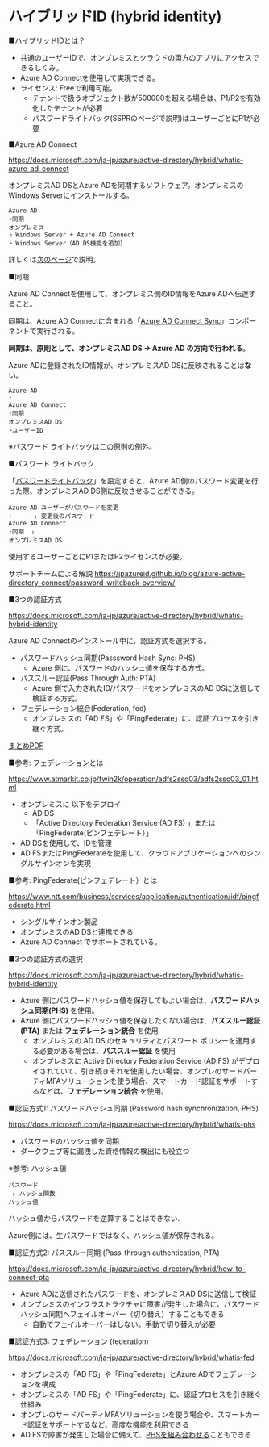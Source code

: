 # ハイブリッドID (hybrid identity)

■ハイブリッドIDとは？

- 共通のユーザーIDで、オンプレミスとクラウドの両方のアプリにアクセスできるしくみ。
- Azure AD Connectを使用して実現できる。
- ライセンス: Freeで利用可能。
  - テナントで扱うオブジェクト数が500000を超える場合は、P1/P2を有効化したテナントが必要
  - パスワードライトバック(SSPRのページで説明)はユーザーごとにP1が必要

■Azure AD Connect

https://docs.microsoft.com/ja-jp/azure/active-directory/hybrid/whatis-azure-ad-connect

オンプレミスAD DSとAzure ADを同期するソフトウェア。オンプレミスのWindows Serverにインストールする。

```
Azure AD
↑同期
オンプレミス
├ Windows Server + Azure AD Connect
└ Windows Server（AD DS機能を追加）
```

詳しくは[次のページ](mod02-02-connect.md)で説明。

■同期

Azure AD Connectを使用して、オンプレミス側のID情報をAzure ADへ伝達すること。

同期は、Azure AD Connectに含まれる「[Azure AD Connect Sync](https://docs.microsoft.com/ja-jp/azure/active-directory/hybrid/how-to-connect-sync-whatis)」コンポーネントで実行される。

**同期は、原則として、オンプレミスAD DS → Azure AD の方向で行われる**。

Azure ADに登録されたID情報が、オンプレミスAD DSに反映されることは**ない**。

```
Azure AD
↑
Azure AD Connect
↑同期
オンプレミスAD DS
└ユーザーID
```


※パスワード ライトバックはこの原則の例外。

■パスワード ライトバック

「[パスワードライトバック](https://docs.microsoft.com/ja-jp/azure/active-directory/authentication/tutorial-enable-sspr-writeback)」を設定すると、Azure AD側のパスワード変更を行った際、オンプレミスAD DS側に反映させることができる。

```
Azure AD ユーザーがパスワードを変更
↑      ↓ 変更後のパスワード
Azure AD Connect
↑同期  ↓
オンプレミスAD DS
```

使用するユーザーごとにP1またはP2ライセンスが必要。

サポートチームによる解説
https://jpazureid.github.io/blog/azure-active-directory-connect/password-writeback-overview/

■3つの認証方式

https://docs.microsoft.com/ja-jp/azure/active-directory/hybrid/whatis-hybrid-identity

Azure AD Connectのインストール中に、認証方式を選択する。

- パスワードハッシュ同期(Passsword Hash Sync: PHS)
  - Azure 側に、パスワードのハッシュ値を保存する方式。
- パススルー認証(Pass Through Auth: PTA)
  - Azure 側で入力されたID/パスワードをオンプレミスのAD DSに送信して検証する方式。
- フェデレーション統合(Federation, fed)
  - オンプレミスの「AD FS」や「PingFederate」に、認証プロセスを引き継ぐ方式。

[まとめPDF](../AZ-500/pdf/mod1/Azure%20AD%20Connect.pdf)

■参考: フェデレーションとは

https://www.atmarkit.co.jp/fwin2k/operation/adfs2sso03/adfs2sso03_01.html

- オンプレミスに 以下をデプロイ
  - AD DS
  - 「Active Directory Federation Service (AD FS) 」または 「PingFederate(ピンフェデレート）」
- AD DSを使用して、IDを管理
- AD FSまたはPingFederateを使用して、クラウドアプリケーションへのシングルサインオンを実現


■参考: PingFederate(ピンフェデレート）とは

https://www.ntt.com/business/services/application/authentication/idf/pingfederate.html

- シングルサインオン製品
- オンプレミスのAD DSと連携できる
- Azure AD Connect でサポートされている。

■3つの認証方式の選択

https://docs.microsoft.com/ja-jp/azure/active-directory/hybrid/whatis-hybrid-identity

- Azure 側にパスワードハッシュ値を保存してもよい場合は、**パスワードハッシュ同期(PHS)** を使用。
- Azure 側にパスワードハッシュ値を保存したくない場合は、**パススルー認証(PTA)** または **フェデレーション統合** を使用
  - オンプレミスの AD DS のセキュリティとパスワード ポリシーを適用する必要がある場合は、**パススルー認証** を使用
  - オンプレミスに Active Directory Federation Service (AD FS) がデプロイされていて、引き続きそれを使用したい場合、オンプレのサードパーティMFAソリューションを使う場合、スマートカード認証をサポートするなどは、**フェデレーション統合** を使用。

■認証方式1: パスワードハッシュ同期 (Password hash synchronization, PHS)

https://docs.microsoft.com/ja-jp/azure/active-directory/hybrid/whatis-phs

- パスワードのハッシュ値を同期
- ダークウェブ等に漏洩した資格情報の検出にも役立つ

※参考: ハッシュ値

```
パスワード
 ↓ ハッシュ関数
ハッシュ値
```

ハッシュ値からパスワードを逆算することはできない.

Azure側には、生パスワードではなく、ハッシュ値が保存される。

■認証方式2: パススルー同期 (Pass-through authentication, PTA)

https://docs.microsoft.com/ja-jp/azure/active-directory/hybrid/how-to-connect-pta

- Azure ADに送信されたパスワードを、オンプレミスAD DSに送信して検証
- オンプレミスのインフラストラクチャに障害が発生した場合に、パスワード ハッシュ同期へフェイルオーバー（切り替え）することもできる
  - 自動でフェイルオーバーはしない。手動で切り替えが必要

■認証方式3: フェデレーション (federation)

https://docs.microsoft.com/ja-jp/azure/active-directory/hybrid/whatis-fed

- オンプレミスの「AD FS」や「PingFederate」とAzure ADでフェデレーションを構成
- オンプレミスの「AD FS」や「PingFederate」に、認証プロセスを引き継ぐ仕組み
- オンプレのサードパーティMFAソリューションを使う場合や、スマートカード認証をサポートするなど、高度な機能を利用できる
- AD FSで障害が発生した場合に備えて、[PHSを組み合わせる](https://docs.microsoft.com/ja-jp/azure/active-directory/hybrid/tutorial-phs-backup)こともできる

